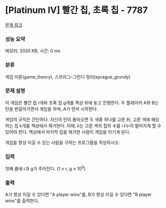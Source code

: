 # [Platinum IV] 빨간 칩, 초록 칩 - 7787 

[문제 링크](https://www.acmicpc.net/problem/7787) 

### 성능 요약

메모리: 2020 KB, 시간: 0 ms

### 분류

게임 이론(game_theory), 스프라그–그런디 정리(sprague_grundy)

### 문제 설명

<p>이 게임은 빨간 칩 r개와 초록 칩 g개를 책상 위에 놓고 진행한다. 두 플레이어 A와 B는 턴을 번갈아가면서 게임을 하며, A가 먼저 시작한다.</p>

<p>게임의 규칙은 간단하다. 자신의 턴이 돌아오면 두 색중 하나를 고른 뒤, 고른 색에 해당하는 칩 k개를 책상에서 제거한다. 이때, k는 고른 색의 칩의 수를 나누어 떨어지게 할 수 있어야 한다. 책상에서 마지막 칩을 제거한 사람이 게임을 이기게 된다.</p>

<p>게임을 항상 이길 수 있는 사람을 구하는 프로그램을 작성하시오.</p>

### 입력 

 <p>첫째 줄에 r과 g가 주어진다. (1 ≤ r, g ≤ 10<sup>9</sup>)</p>

### 출력 

 <p>A가 항상 이길 수 있다면 "A player wins"를, B가 항상 이길 수 있다면 "B player wins"를 출력한다.</p>

